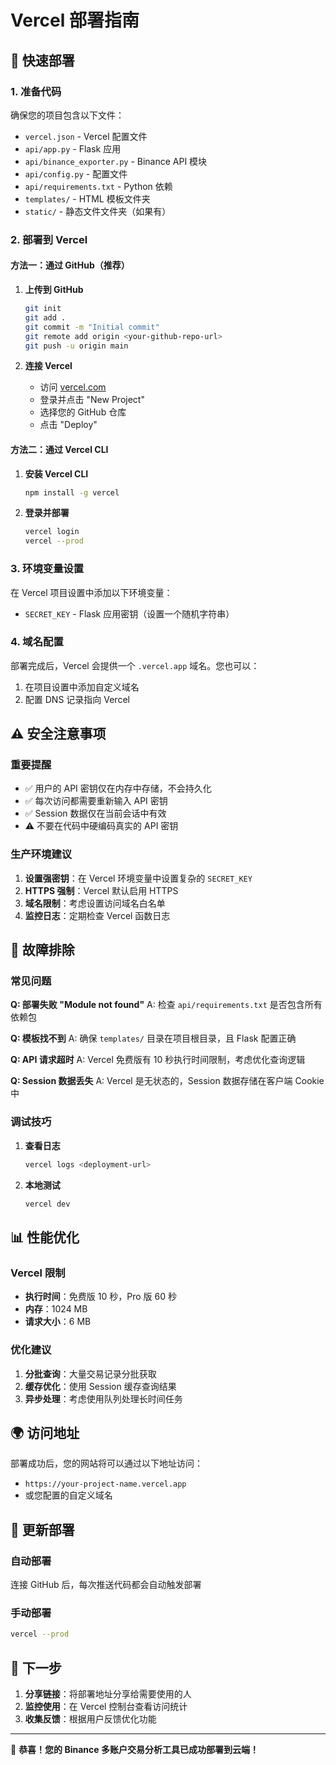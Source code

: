 # Vercel 部署指南

## 🚀 快速部署

### 1. 准备代码
确保您的项目包含以下文件：
- `vercel.json` - Vercel 配置文件
- `api/app.py` - Flask 应用
- `api/binance_exporter.py` - Binance API 模块
- `api/config.py` - 配置文件
- `api/requirements.txt` - Python 依赖
- `templates/` - HTML 模板文件夹
- `static/` - 静态文件文件夹（如果有）

### 2. 部署到 Vercel

#### 方法一：通过 GitHub（推荐）

1. **上传到 GitHub**
   ```bash
   git init
   git add .
   git commit -m "Initial commit"
   git remote add origin <your-github-repo-url>
   git push -u origin main
   ```

2. **连接 Vercel**
   - 访问 [vercel.com](https://vercel.com)
   - 登录并点击 "New Project"
   - 选择您的 GitHub 仓库
   - 点击 "Deploy"

#### 方法二：通过 Vercel CLI

1. **安装 Vercel CLI**
   ```bash
   npm install -g vercel
   ```

2. **登录并部署**
   ```bash
   vercel login
   vercel --prod
   ```

### 3. 环境变量设置

在 Vercel 项目设置中添加以下环境变量：

- `SECRET_KEY` - Flask 应用密钥（设置一个随机字符串）

### 4. 域名配置

部署完成后，Vercel 会提供一个 `.vercel.app` 域名。您也可以：

1. 在项目设置中添加自定义域名
2. 配置 DNS 记录指向 Vercel

## ⚠️ 安全注意事项

### 重要提醒
- ✅ 用户的 API 密钥仅在内存中存储，不会持久化
- ✅ 每次访问都需要重新输入 API 密钥
- ✅ Session 数据仅在当前会话中有效
- ⚠️  不要在代码中硬编码真实的 API 密钥

### 生产环境建议
1. **设置强密钥**：在 Vercel 环境变量中设置复杂的 `SECRET_KEY`
2. **HTTPS 强制**：Vercel 默认启用 HTTPS
3. **域名限制**：考虑设置访问域名白名单
4. **监控日志**：定期检查 Vercel 函数日志

## 🔧 故障排除

### 常见问题

**Q: 部署失败 "Module not found"**
A: 检查 `api/requirements.txt` 是否包含所有依赖包

**Q: 模板找不到**
A: 确保 `templates/` 目录在项目根目录，且 Flask 配置正确

**Q: API 请求超时**
A: Vercel 免费版有 10 秒执行时间限制，考虑优化查询逻辑

**Q: Session 数据丢失**
A: Vercel 是无状态的，Session 数据存储在客户端 Cookie 中

### 调试技巧

1. **查看日志**
   ```bash
   vercel logs <deployment-url>
   ```

2. **本地测试**
   ```bash
   vercel dev
   ```

## 📊 性能优化

### Vercel 限制
- **执行时间**：免费版 10 秒，Pro 版 60 秒
- **内存**：1024 MB
- **请求大小**：6 MB

### 优化建议
1. **分批查询**：大量交易记录分批获取
2. **缓存优化**：使用 Session 缓存查询结果
3. **异步处理**：考虑使用队列处理长时间任务

## 🌍 访问地址

部署成功后，您的网站将可以通过以下地址访问：
- `https://your-project-name.vercel.app`
- 或您配置的自定义域名

## 📝 更新部署

### 自动部署
连接 GitHub 后，每次推送代码都会自动触发部署

### 手动部署
```bash
vercel --prod
```

## 🎯 下一步

1. **分享链接**：将部署地址分享给需要使用的人
2. **监控使用**：在 Vercel 控制台查看访问统计
3. **收集反馈**：根据用户反馈优化功能

---

🎉 **恭喜！您的 Binance 多账户交易分析工具已成功部署到云端！** 